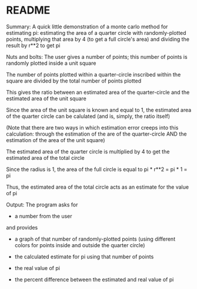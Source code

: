 # README

Summary: 
A quick little demonstration of a monte carlo method for estimating pi: estimating the area of a quarter circle with randomly-plotted points, multiplying that area by 4 (to get a full circle's area) and dividing the result by r**2 to get pi

Nuts and bolts: 
The user gives a number of points; this number of points is randomly plotted inside a unit square

The number of points plotted within a quarter-circle inscribed within the square are divided by the total number of points plotted

This gives the ratio between an estimated area of the quarter-circle and the estimated area of the unit square

Since the area of the unit square is known and equal to 1, the estimated area of the quarter circle can be calulated (and is, simply, the ratio itself)

(Note that there are two ways in which estimation error creeps into this calculation: through the estimation of the are of the quarter-circle AND the estimation of the area of the unit square)

The estimated area of the quarter circle is multiplied by 4 to get the estimated area of the total circle

Since the radius is 1, the area of the full circle is equal to pi * r**2 = pi * 1 = pi

Thus, the estimated area of the total circle acts as an estimate for the value of pi

Output:
The program asks for
- a number from the user

and provides
- a graph of that number of randomly-plotted points (using different colors for points inside and outside the quarter circle)

- the calculated estimate for pi using that number of points

- the real value of pi

- the percent difference between the estimated and real value of pi
